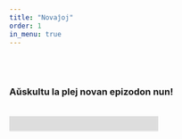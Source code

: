 ```yaml
---
title: "Novaĵoj"
order: 1
in_menu: true
---
```

<br>
<br>
<h3>Aŭskultu la plej novan epizodon nun!</h3> 
<br>
<div style="position:relative;width:267px;height:45px;overflow:hidden;">
<div style="position:absolute;top:-276px;left:-5px">
<iframe width="300" height="300"
src="https://www.youtube.com/embed/uXQOGpwU0Tg?rel=0">
</iframe>
</div>
</div> 